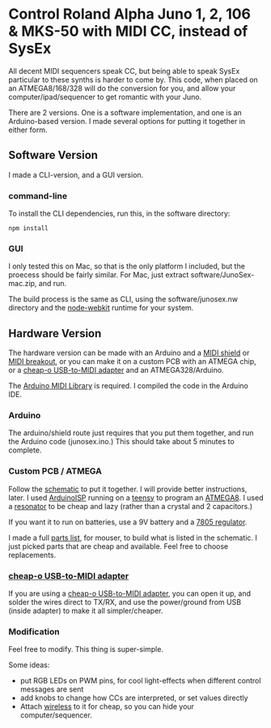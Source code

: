 # Control Roland Alpha Juno 1, 2, 106 & MKS-50 with MIDI CC, instead of SysEx

All decent MIDI sequencers speak CC, but being able to speak SysEx particular to these synths is harder to come by.  This code, when placed on an ATMEGA8/168/328 will do the conversion for you, and allow your computer/ipad/sequencer to get romantic with your Juno.

There are 2 versions. One is a software implementation, and one is an Arduino-based version. I made several options for putting it together in either form.

## Software Version

I  made a CLI-version, and a GUI version.

### command-line

To install the CLI dependencies, run this, in the software directory:

    npm install

### GUI

I only tested this on Mac, so that is the only platform I included, but the proecess should be fairly similar. For Mac, just extract software/JunoSex-mac.zip, and run.

The build process is the same as CLI, using the software/junosex.nw directory and the [node-webkit] runtime for your system.

## Hardware Version

The hardware version can be made with an Arduino and a [MIDI shield] or [MIDI breakout], or you can make it on a custom PCB with an ATMEGA chip, or a [cheap-o USB-to-MIDI adapter] and an ATMEGA328/Arduino.

The [Arduino MIDI Library] is required. I compiled the code in the Arduino IDE.

### Arduino

The arduino/shield route just requires that you put them together, and run the Arduino code (junosex.ino.) This should take about 5 minutes to complete.

### Custom PCB / ATMEGA

Follow the [schematic] to put it together. I will provide better instructions, later. I used [ArduinoISP] running on a [teensy] to program an [ATMEGA8]. I used a [resonator] to be cheap and lazy (rather than a crystal and 2 capacitors.)

If you want it to run on batteries, use a 9V battery and a [7805 regulator].

I made a full [parts list], for mouser, to build what is listed in the schematic. I just picked parts that are cheap and available. Feel free to choose replacements.

### [cheap-o USB-to-MIDI adapter]

If you are using a [cheap-o USB-to-MIDI adapter], you can open it up, and solder the wires direct to TX/RX, and use the power/ground from USB (inside adapter) to make it all simpler/cheaper.

### Modification

Feel free to modify. This thing is super-simple.

Some ideas:
* put RGB LEDs on PWM pins, for cool light-effects when different control messages are sent
* add knobs to change how CCs are interpreted, or set values directly
* Attach [wireless] to it for cheap, so you can hide your computer/sequencer.

[ATMEGA8]: http://www.mouser.com/ProductDetail/Atmel/ATMEGA8-16PU/?qs=7JStj%2fjQ2SHlSx6QootzDTUTMpkFcVaHHuOB6ZSDMnk%3d
[resonator]: http://www.mouser.com/Search/ProductDetail.aspx?R=HWZT-16.00MDvirtualkey52750000virtualkey815-HWZT-16.00MD
[ArduinoISP]: http://arduino.cc/en/Tutorial/ArduinoISP
[Arduino MIDI Library]: http://arduino.cc/playground/Main/MIDILibrary
[wireless]: http://www.sparkfun.com/products/10532
[teensy]: http://www.pjrc.com/store/teensy.html
[cheap-o USB-to-MIDI adapter]: https://www.google.com/search?q=midi+to+usb&tbm=shop&tbs=p_ord:p
[schematic]: https://github.com/konsumer/junosex/raw/master/schematic.png
[7805 regulator]: http://www.mouser.com/ProductDetail/ON-Semiconductor/MC7805CTG/?qs=%252b9%2fcbd0IE0RkDYggsVZtGe3PoqBzrkPO
[parts list]: http://www.mouser.com/ProjectManager/ProjectDetail.aspx?AccessID=fe0a4b4498
[MIDI shield]: https://www.sparkfun.com/products/9595
[MIDI breakout]: https://www.sparkfun.com/products/9598
[node-webkit]: https://github.com/rogerwang/node-webkit
